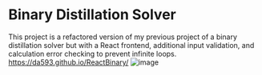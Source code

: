 # Binary Distillation Solver
This project is a refactored version of my previous project of a binary distillation solver but with a React frontend, additional input validation, and calculation error checking to prevent infinite loops.
https://da593.github.io/ReactBinary/
![image](https://user-images.githubusercontent.com/60017078/136728582-2c0cf14d-1f7b-49e3-8cd2-d28a3bac62ba.png)
